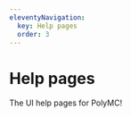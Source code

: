```yaml
---
eleventyNavigation:
  key: Help pages
  order: 3
--- 
```

# Help pages

The UI help pages for PolyMC!
